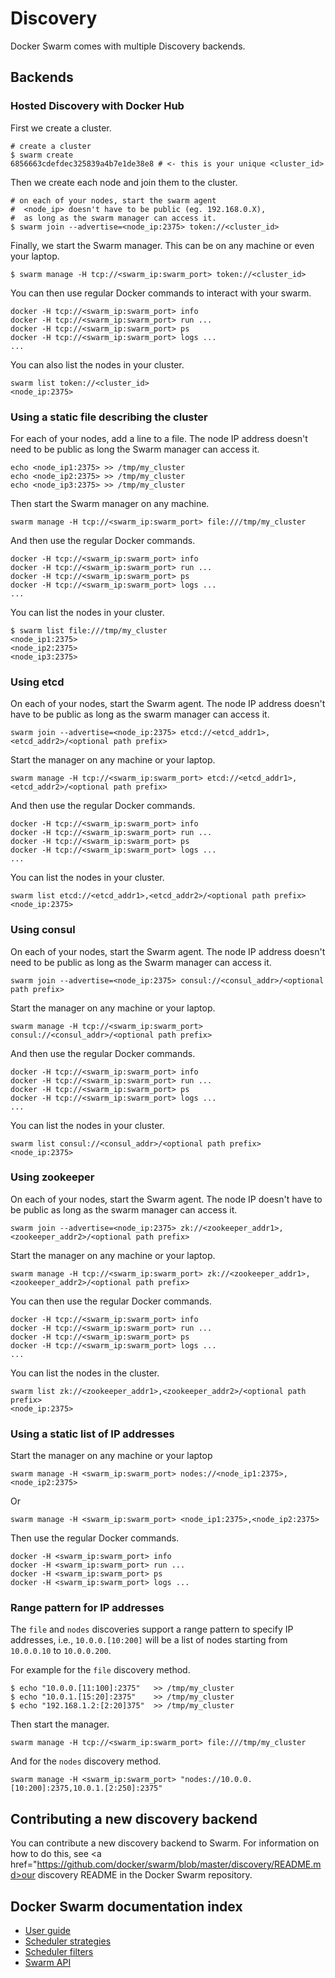 <!--[metadata]>
+++
title = "Docker Swarm discovery"
description = "Swarm discovery"
keywords = ["docker, swarm, clustering,  discovery"]
[menu.main]
parent="smn_workw_swarm"
weight=4
+++
<![end-metadata]-->

# Discovery

Docker Swarm comes with multiple Discovery backends.

## Backends

### Hosted Discovery with Docker Hub

First we create a cluster.

    # create a cluster
    $ swarm create
    6856663cdefdec325839a4b7e1de38e8 # <- this is your unique <cluster_id>


Then we create each node and join them to the cluster.

    # on each of your nodes, start the swarm agent
    #  <node_ip> doesn't have to be public (eg. 192.168.0.X),
    #  as long as the swarm manager can access it.
    $ swarm join --advertise=<node_ip:2375> token://<cluster_id>


Finally, we start the Swarm manager. This can be on any machine or even
your laptop.

    $ swarm manage -H tcp://<swarm_ip:swarm_port> token://<cluster_id>

You can then use regular Docker commands to interact with your swarm.

    docker -H tcp://<swarm_ip:swarm_port> info
    docker -H tcp://<swarm_ip:swarm_port> run ...
    docker -H tcp://<swarm_ip:swarm_port> ps
    docker -H tcp://<swarm_ip:swarm_port> logs ...
    ...


You can also list the nodes in your cluster.

    swarm list token://<cluster_id>
    <node_ip:2375>


### Using a static file describing the cluster

For each of your nodes, add a line to a file. The node IP address
doesn't need to be public as long the Swarm manager can access it.

    echo <node_ip1:2375> >> /tmp/my_cluster
    echo <node_ip2:2375> >> /tmp/my_cluster
    echo <node_ip3:2375> >> /tmp/my_cluster


Then start the Swarm manager on any machine.

    swarm manage -H tcp://<swarm_ip:swarm_port> file:///tmp/my_cluster


And then use the regular Docker commands.

    docker -H tcp://<swarm_ip:swarm_port> info
    docker -H tcp://<swarm_ip:swarm_port> run ...
    docker -H tcp://<swarm_ip:swarm_port> ps
    docker -H tcp://<swarm_ip:swarm_port> logs ...
    ...

You can list the nodes in your cluster.

    $ swarm list file:///tmp/my_cluster
    <node_ip1:2375>
    <node_ip2:2375>
    <node_ip3:2375>


### Using etcd

On each of your nodes, start the Swarm agent. The node IP address
doesn't have to be public as long as the swarm manager can access it.

    swarm join --advertise=<node_ip:2375> etcd://<etcd_addr1>,<etcd_addr2>/<optional path prefix>


Start the manager on any machine or your laptop.

    swarm manage -H tcp://<swarm_ip:swarm_port> etcd://<etcd_addr1>,<etcd_addr2>/<optional path prefix>


And then use the regular Docker commands.

    docker -H tcp://<swarm_ip:swarm_port> info
    docker -H tcp://<swarm_ip:swarm_port> run ...
    docker -H tcp://<swarm_ip:swarm_port> ps
    docker -H tcp://<swarm_ip:swarm_port> logs ...
    ...


You can list the nodes in your cluster.

    swarm list etcd://<etcd_addr1>,<etcd_addr2>/<optional path prefix>
    <node_ip:2375>


### Using consul

On each of your nodes, start the Swarm agent. The node IP address
doesn't need to be public as long as the Swarm manager can access it.

    swarm join --advertise=<node_ip:2375> consul://<consul_addr>/<optional path prefix>

Start the manager on any machine or your laptop.

    swarm manage -H tcp://<swarm_ip:swarm_port> consul://<consul_addr>/<optional path prefix>


And then use the regular Docker commands.

    docker -H tcp://<swarm_ip:swarm_port> info
    docker -H tcp://<swarm_ip:swarm_port> run ...
    docker -H tcp://<swarm_ip:swarm_port> ps
    docker -H tcp://<swarm_ip:swarm_port> logs ...
    ...

You can list the nodes in your cluster.

    swarm list consul://<consul_addr>/<optional path prefix>
    <node_ip:2375>


### Using zookeeper

On each of your nodes, start the Swarm agent. The node IP doesn't have
to be public as long as the swarm manager can access it.

    swarm join --advertise=<node_ip:2375> zk://<zookeeper_addr1>,<zookeeper_addr2>/<optional path prefix>


Start the manager on any machine or your laptop.

    swarm manage -H tcp://<swarm_ip:swarm_port> zk://<zookeeper_addr1>,<zookeeper_addr2>/<optional path prefix>

You can then use the regular Docker commands.


    docker -H tcp://<swarm_ip:swarm_port> info
    docker -H tcp://<swarm_ip:swarm_port> run ...
    docker -H tcp://<swarm_ip:swarm_port> ps
    docker -H tcp://<swarm_ip:swarm_port> logs ...
    ...


You can list the nodes in the cluster.

    swarm list zk://<zookeeper_addr1>,<zookeeper_addr2>/<optional path prefix>
    <node_ip:2375>


### Using a static list of IP addresses

Start the manager on any machine or your laptop

    swarm manage -H <swarm_ip:swarm_port> nodes://<node_ip1:2375>,<node_ip2:2375>

Or

    swarm manage -H <swarm_ip:swarm_port> <node_ip1:2375>,<node_ip2:2375>


Then use the regular Docker commands.

    docker -H <swarm_ip:swarm_port> info
    docker -H <swarm_ip:swarm_port> run ...
    docker -H <swarm_ip:swarm_port> ps
    docker -H <swarm_ip:swarm_port> logs ...


### Range pattern for IP addresses

The `file` and `nodes` discoveries support a range pattern to specify IP
addresses, i.e., `10.0.0.[10:200]` will be a list of nodes starting from
`10.0.0.10` to `10.0.0.200`.

For example for the `file` discovery method.

    $ echo "10.0.0.[11:100]:2375"   >> /tmp/my_cluster
    $ echo "10.0.1.[15:20]:2375"    >> /tmp/my_cluster
    $ echo "192.168.1.2:[2:20]375"  >> /tmp/my_cluster

Then start the manager.

    swarm manage -H tcp://<swarm_ip:swarm_port> file:///tmp/my_cluster


And for the `nodes` discovery method.

    swarm manage -H <swarm_ip:swarm_port> "nodes://10.0.0.[10:200]:2375,10.0.1.[2:250]:2375"


## Contributing a new discovery backend

You can contribute a new discovery backend to Swarm. For information on how to do this, see <a href="https://github.com/docker/swarm/blob/master/discovery/README.md>our discovery README in the Docker Swarm repository</a>.

## Docker Swarm documentation index

- [User guide](/)
- [Scheduler strategies](/scheduler/strategy.md)
- [Scheduler filters](/scheduler/filter.md)
- [Swarm API](/api/swarm-api.md)
